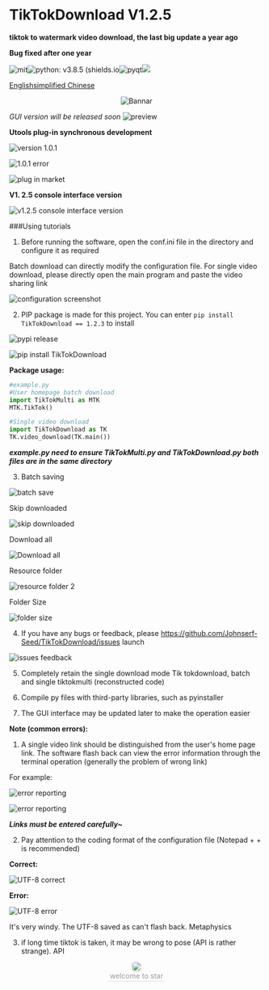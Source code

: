 # TikTokDownload V1.2.5

**tiktok to watermark video download, the last big update a year ago**

**Bug fixed after one year**

![mit](https://img.shields.io/badge/license-MIT-blue)![python: v3.8.5 (shields.io](https://img.shields.io/badge/python-v3.8.5-green)![pyqt](https://img.shields.io/badge/Qt5-v5.14.3-red)<a target="_blank" href="http://mail.qq.com/cgi-bin/qm_share?t=qm_mailme&email=PFZTVFJPWU5aEU9ZWVh8WlNEUV1VUBJfU1E " style="text-decoration:none;"><img src="http://rescdn.qqmail.com/zh_CN/htmledition/images/function/qm_open/ico_mailme_11.png "/></a>

[English](readme-en.MD)[simplified Chinese](readme.MD)

<a><div align=center>![Bannar](https://tva1.sinaimg.cn/large/006908GAly1gqg5fvxuutj30dw0dwt99.jpg)</div></a>

*GUI version will be released soon*
![preview](https://tvax1.sinaimg.cn/large/006908GAly1gytdof69rrj30p00godhe.jpg)

**Utools plug-in synchronous development**

![version 1.0.1](https://tva4.sinaimg.cn/large/006908GAgy1gtbtg4t2n3j30ma02y40d.jpg)

![1.0.1 error](https://tvax1.sinaimg.cn/large/006908GAgy1gtbtgut1njj30ma02ygmk.jpg)

![plug in market](https://tva1.sinaimg.cn/large/006908GAgy1gtbtie2kuzj30pk0gqtd3.jpg)

**V1. 2.5 console interface version**

![v1.2.5 console interface version](https://tvax2.sinaimg.cn/large/006908GAly1gyuycwma5lj30ux0qstiz.jpg)

###Using tutorials

1. Before running the software, open the conf.ini file in the directory and configure it as required

Batch download can directly modify the configuration file. For single video download, please directly open the main program and paste the video sharing link

![configuration screenshot](https://tvax1.sinaimg.cn/large/006908GAly1gqg5b6fbvsj30ng09iwes.jpg)

2. PIP package is made for this project. You can enter ``` pip install TikTokDownload == 1.2.3 ``` to install

![pypi release](https://tvax3.sinaimg.cn/large/006908GAly1gqg4j7ppuij30w60nnmxz.jpg)


![pip install TikTokDownload](https://tvax3.sinaimg.cn/large/006908GAly1gqg4jfswmxj30ul08xmy8.jpg)


**Package usage:**

```python
#example.py
#User homepage batch download
import TikTokMulti as MTK
MTK.TikTok()

#Single video download
import TikTokDownload as TK
TK.video_download(TK.main())
```

***example.py need to ensure TikTokMulti.py and TikTokDownload.py both files are in the same directory***

3. Batch saving

![batch save](https://tvax1.sinaimg.cn/large/006908GAly1gqg4d73rryg31bi0hdx6p.gif)

Skip downloaded

![skip downloaded](https://tva4.sinaimg.cn/large/006908GAly1gt63poph2jj30rt0huwl8.jpg)

Download all

![Download all](https://tva3.sinaimg.cn/large/006908GAly1gqg4dk7fiyj31cw0mo4qp.jpg)

Resource folder

![resource folder 2](https://tva2.sinaimg.cn/large/006908GAly1gn1dim1oojj30q30ertaz.jpg)

Folder Size

![folder size](https://tva3.sinaimg.cn/large/006908GAly1gqg4dny34uj30b10dt0st.jpg)

4. If you have any bugs or feedback, please https://github.com/Johnserf-Seed/TikTokDownload/issues launch

![issues feedback](https://tva3.sinaimg.cn/large/006908GAly1gqg4f0b9kgj31hc0qwmz6.jpg)

5. Completely retain the single download mode Tik tokdownload, batch and single tiktokmulti (reconstructed code)

6. Compile py files with third-party libraries, such as pyinstaller

7. The GUI interface may be updated later to make the operation easier

**Note (common errors):**

1. A single video link should be distinguished from the user's home page link. The software flash back can view the error information through the terminal operation (generally the problem of wrong link)

For example:

![error reporting](https://tvax4.sinaimg.cn/large/006908GAly1gn1dofvcc7j309800k3y9.jpg)

![error reporting](https://tvax2.sinaimg.cn/large/006908GAly1gn1dpoiqhzj306d0193ya.jpg)

***Links must be entered carefully~***

2. Pay attention to the coding format of the configuration file (Notepad + + is recommended)

**Correct:**

![UTF-8 correct](https://tva1.sinaimg.cn/large/006908GAly1gn1dl6jv3hj30ib09tq3k.jpg)

**Error:**

![UTF-8 error](https://tva1.sinaimg.cn/large/006908GAly1gn1dmakebqj30qh03lmx8.jpg)

It's very windy. The UTF-8 saved as can't flash back. Metaphysics

3. if long time tiktok is taken, it may be wrong to pose (API is rather strange). API

<div align=center>
<img style="border-radius: 0.3125em;box-shadow: 0 2px 4px 0 rgba(34,36,38,.12),0 2px 10px 0 rgba(34,36,38,.08);" src="https://tvax4.sinaimg.cn/large/006908GAly1gn1dxspeqeg302s02sdgf.gif"><br><div style="color:orange; border-bottom: 1px solid #d9d9d9; display: inline-block; color: #999; padding: 2px;">welcome to star</div></div>